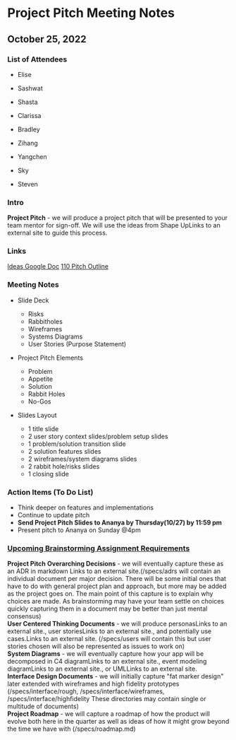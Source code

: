 # Project Pitch Meeting Notes
## October 25, 2022

### List of Attendees
- Elise
- Sashwat
- Shasta
- Clarissa
- Bradley
- Zihang
- Yangchen

- Sky
- Steven

### Intro
**Project Pitch** - we will produce a project pitch that will be presented to your team mentor for sign-off.  We will use the ideas from Shape UpLinks to an external site to guide this process.

### Links
[Ideas Google Doc](https://docs.google.com/document/d/1m-2IGdsG13hjMRJtybgKpfcmRnfMunZDCUfZQRQ_9lY/edit?usp=sharing)
[110 Pitch Outline](https://docs.google.com/document/d/1JXGjhLdT3jHvZhBXj8nSr52KK9x882rz6ZeumOR1qfg/edit?usp=sharing)

### Meeting Notes
* Slide Deck
  *  Risks
  *  Rabbitholes
  *  Wireframes
  *  Systems Diagrams
  *  User Stories (Purpose Statement)
* Project Pitch Elements
  *  Problem
  *  Appetite
  *  Solution
  *  Rabbit Holes
  *  No-Gos

* Slides Layout
  * 1 title slide
  * 2 user story context slides/problem setup slides
  * 1 problem/solution transition slide
  * 2 solution features slides
  * 2 wireframes/system diagrams slides
  * 2 rabbit hole/risks slides
  * 1 closing slide


### Action Items (To Do List)
- Think deeper on features and implementations
- Continue to update pitch
- **Send Project Pitch Slides to Ananya by Thursday(10/27) by 11:59 pm**
- Present pitch to Ananya on Sunday @4pm

### [Upcoming Brainstorming Assignment Requirements](https://canvas.ucsd.edu/courses/39754/assignments/526057)
**Project Pitch**
**Overarching Decisions** - we will eventually capture these as an ADR in markdown Links to an external site.(/specs/adrs will contain an individual document per major decision.  There will be some initial ones that have to do with general project plan and approach, but more may be added as the project goes on.  The main point of this capture is to explain why choices are made.  As brainstorming may have your team settle on choices quickly capturing them in a document may be better than just mental consensus) \
**User Centered Thinking Documents** - we will produce personasLinks to an external site., user storiesLinks to an external site., and potentially use cases.Links to an external site. (/specs/users will contain this but user stories chosen will also be represented as issues to work on)\
**System Diagrams** - we will eventually capture how your app will be decomposed in C4 diagramLinks to an external site., event modeling diagramLinks to an external site., or UMLLinks to an external site. \
**Interface Design Documents** - we will initially capture "fat marker design" later extended with wireframes and high fidelity prototypes (/specs/interface/rough, /specs/interface/wireframes, /specs/interface/highfidelity  These directories may contain single or multitude of documents)\
**Project Roadmap** - we will capture a roadmap of how the product will evolve both here in the quarter as well as ideas of how it might grow beyond the time we have with  (/specs/roadmap.md)
